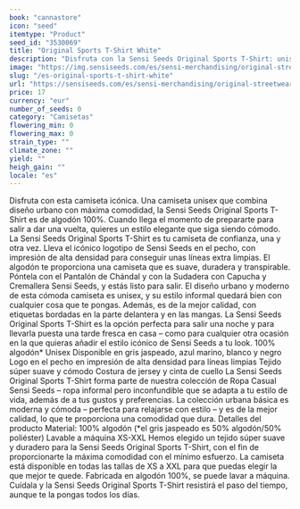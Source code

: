 ```yaml
---
book: "cannastore"
icon: "seed"
itemtype: "Product"
seed_id: "3530069"
title: "Original Sports T-Shirt White"
description: "Disfruta con la Sensi Seeds Original Sports T-Shirt: unisex, combina el diseño urbano con la comodidad y se adapta al movimiento. ¡Compra online ahora!"
image: "https://img.sensiseeds.com/es/sensi-merchandising/original-streetwear/original-sports-t-shirt-white-image.png"
slug: "/es-original-sports-t-shirt-white"
url: "https://sensiseeds.com/es/sensi-merchandising/original-streetwear/original-sports-t-shirt-white?a_aid=cannastore"
price: 17
currency: "eur"
number_of_seeds: 0
category: "Camisetas"
flowering_min: 0
flowering_max: 0
strain_type: ""
climate_zone: ""
yield: ""
heigh_gain: ""
locale: "es"
---
```

Disfruta con esta camiseta icónica. Una camiseta unisex que combina diseño urbano con máxima comodidad, la Sensi Seeds Original Sports T-Shirt es de algodón 100%. Cuando llega el momento de prepararte para salir a dar una vuelta, quieres un estilo elegante que siga siendo cómodo. La Sensi Seeds Original Sports T-Shirt es tu camiseta de confianza, una y otra vez. Lleva el icónico logotipo de Sensi Seeds en el pecho, con impresión de alta densidad para conseguir unas líneas extra limpias. El algodón te proporciona una camiseta que es suave, duradera y transpirable. Póntela con el Pantalón de Chándal y con la Sudadera con Capucha y Cremallera Sensi Seeds, y estás listo para salir. El diseño urbano y moderno de esta cómoda camiseta es unisex, y su estilo informal quedará bien con cualquier cosa que te pongas. Además, es de la mejor calidad, con etiquetas bordadas en la parte delantera y en las mangas. La Sensi Seeds Original Sports T-Shirt es la opción perfecta para salir una noche y para llevarla puesta una tarde fresca en casa – como para cualquier otra ocasión en la que quieras añadir el estilo icónico de Sensi Seeds a tu look. 100% algodón* Unisex Disponible en gris jaspeado, azul marino, blanco y negro Logo en el pecho en impresión de alta densidad para líneas limpias Tejido súper suave y cómodo Costura de jersey y cinta de cuello La Sensi Seeds Original Sports T-Shirt forma parte de nuestra colección de Ropa Casual Sensi Seeds – ropa informal pero inconfundible que se adapta a tu estilo de vida, además de a tus gustos y preferencias. La colección urbana básica es moderna y cómoda – perfecta para relajarse con estilo – y es de la mejor calidad, lo que te proporciona una comodidad que dura. Detalles del producto Material: 100% algodón (*el gris jaspeado es 50% algodón/50% poliéster) Lavable a máquina XS-XXL Hemos elegido un tejido súper suave y duradero para la Sensi Seeds Original Sports T-Shirt, con el fin de proporcionarte la máxima comodidad con el mínimo esfuerzo. La camiseta está disponible en todas las tallas de XS a XXL para que puedas elegir la que mejor te quede. Fabricada en algodón 100%, se puede lavar a máquina. Cuídala y la Sensi Seeds Original Sports T-Shirt resistirá el paso del tiempo, aunque te la pongas todos los días.
